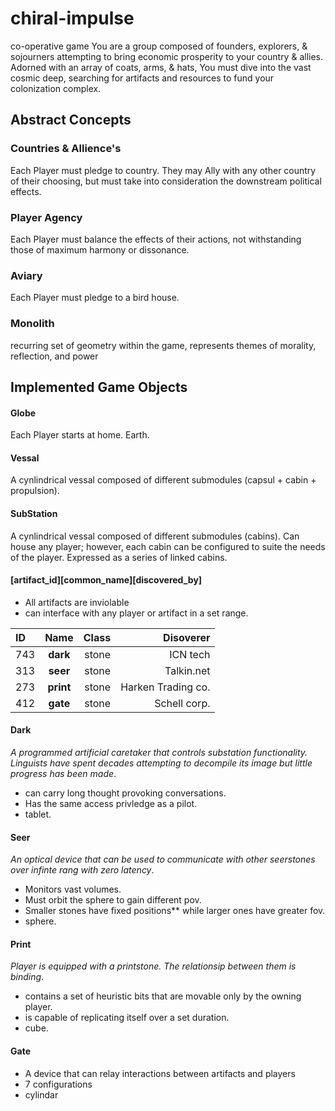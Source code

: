 # chiral-impulse
co-operative game
  You are a group composed of founders, explorers, & sojourners attempting to bring economic prosperity to your country & allies. Adorned with an array of coats, arms, & hats, You must dive into the vast cosmic deep, searching for artifacts and resources to fund your colonization complex. 

## Abstract Concepts
### Countries & Allience's
  Each Player must pledge to country. They may Ally with any other country of their choosing, but must take into consideration the downstream political effects. 
### Player Agency
  Each Player must balance the effects of their actions, not withstanding those of maximum harmony or dissonance. 
### Aviary
  Each Player must pledge to a bird house. 
### Monolith 
  recurring set of geometry within the game, represents themes of morality, reflection, and power

## Implemented Game Objects 
#### Globe
  Each Player starts at home. Earth.
#### Vessal
  A cynlindrical vessal composed of different submodules (capsul + cabin + propulsion).
#### SubStation
  A cynlindrical vessal composed of different submodules (cabins). Can house any player; however, each cabin can be configured to suite the needs of the player. Expressed as a series of linked cabins. 

#### [artifact_id][common_name][discovered_by]
- All artifacts are inviolable
- can interface with any player or artifact in a set range.

[^1]: **bold**
[^1]: `code`  
[^1]: _italic_

  | ID |  Name | Class | Disoverer | 
|:-----|:--------:|------:|------:|
| 743   | **dark** | stone | ICN tech | 
| 313   |  **seer** | stone | Talkin.net |
| 273   | **print** | stone | Harken Trading co. |
| 412   | **gate** | stone | Schell corp. |

#### Dark
  _A programmed artificial caretaker that controls substation functionality. Linguists have spent decades attempting to decompile its image but little progress has been made_.
  - can carry long thought provoking conversations.
  - Has the same access privledge as a pilot.
  - tablet.

  #### Seer
  _An optical device that can be used to communicate with other seerstones over infinte rang with zero latency_.  
  - Monitors vast volumes. 
  - Must orbit the sphere to gain different pov.
  - Smaller stones have fixed positions** while larger ones have greater fov.
  - sphere. 

  #### Print
  _Player is equipped with a printstone. The relationsip between them is binding_.
  - contains a set of heuristic bits that are movable only by the owning player.
  - is capable of replicating itself over a set duration.
  - cube.

  #### Gate
   - A device that can relay interactions between artifacts and players
   - 7 configurations
   - cylindar
```

```




  







